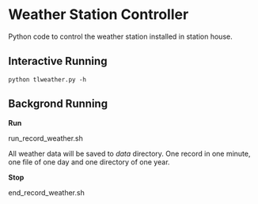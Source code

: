 # Weather Station Controller

Python code to control the weather station installed in station house.

## Interactive Running

`python tlweather.py -h`

## Backgrond Running

**Run**

run_record_weather.sh

All weather data will be saved to *data* directory. One record in one minute, one file of one day and one directory of one year.

**Stop**

end_record_weather.sh

